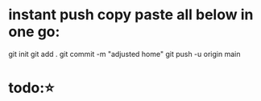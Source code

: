# instant push copy paste all below in one go:

git init
git add .
git commit -m "adjusted home"
git push -u origin main

# todo:⭐️
